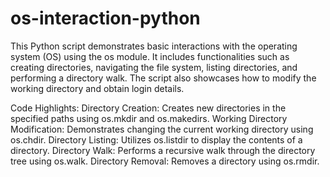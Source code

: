 # os-interaction-python
This Python script demonstrates basic interactions with the operating system (OS) using the os module. It includes functionalities such as creating directories, navigating the file system, listing directories, and performing a directory walk. The script also showcases how to modify the working directory and obtain login details.

Code Highlights:
Directory Creation: Creates new directories in the specified paths using os.mkdir and os.makedirs.
Working Directory Modification: Demonstrates changing the current working directory using os.chdir.
Directory Listing: Utilizes os.listdir to display the contents of a directory.
Directory Walk: Performs a recursive walk through the directory tree using os.walk.
Directory Removal: Removes a directory using os.rmdir.
